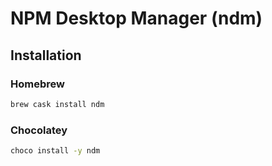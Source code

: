 # NPM Desktop Manager (ndm)

## Installation

### Homebrew

```sh
brew cask install ndm
```

### Chocolatey

```sh
choco install -y ndm
```
